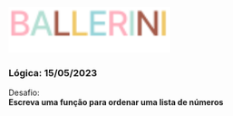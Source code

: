 [<img height="80px" src="../../../../.github/assets/logo.svg" />](https://discord.gg/ballerini)

### Lógica: 15/05/2023

Desafio: \
**Escreva uma função para ordenar uma lista de números**
